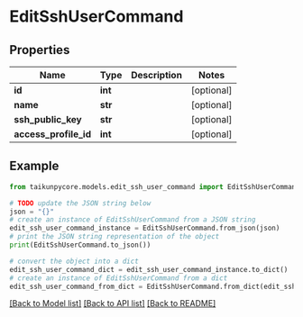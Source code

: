 # EditSshUserCommand


## Properties

Name | Type | Description | Notes
------------ | ------------- | ------------- | -------------
**id** | **int** |  | [optional] 
**name** | **str** |  | [optional] 
**ssh_public_key** | **str** |  | [optional] 
**access_profile_id** | **int** |  | [optional] 

## Example

```python
from taikunpycore.models.edit_ssh_user_command import EditSshUserCommand

# TODO update the JSON string below
json = "{}"
# create an instance of EditSshUserCommand from a JSON string
edit_ssh_user_command_instance = EditSshUserCommand.from_json(json)
# print the JSON string representation of the object
print(EditSshUserCommand.to_json())

# convert the object into a dict
edit_ssh_user_command_dict = edit_ssh_user_command_instance.to_dict()
# create an instance of EditSshUserCommand from a dict
edit_ssh_user_command_from_dict = EditSshUserCommand.from_dict(edit_ssh_user_command_dict)
```
[[Back to Model list]](../README.md#documentation-for-models) [[Back to API list]](../README.md#documentation-for-api-endpoints) [[Back to README]](../README.md)


